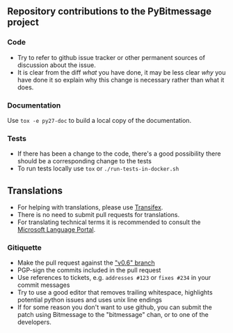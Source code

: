 ## Repository contributions to the PyBitmessage project

### Code

- Try to refer to github issue tracker or other permanent sources of discussion about the issue.
- It is clear from the diff *what* you have done, it may be less clear *why* you have done it so explain why this change is necessary rather than what it does.

### Documentation

Use `tox -e py27-doc` to build a local copy of the documentation.

### Tests

- If there has been a change to the code, there's a good possibility there should be a corresponding change to the tests
- To run tests locally use `tox` or `./run-tests-in-docker.sh`

## Translations

- For helping with translations, please use [Transifex](https://www.transifex.com/bitmessage-project/pybitmessage/).
- There is no need to submit pull requests for translations.
- For translating technical terms it is recommended to consult the [Microsoft Language Portal](https://www.microsoft.com/Language/en-US/Default.aspx).

### Gitiquette

- Make the pull request against the ["v0.6" branch](https://github.com/Bitmessage/PyBitmessage/tree/v0.6)
- PGP-sign the commits included in the pull request
- Use references to tickets, e.g. `addresses #123` or `fixes #234` in your commit messages
- Try to use a good editor that removes trailing whitespace, highlights potential python issues and uses unix line endings
- If for some reason you don't want to use github, you can submit the patch using Bitmessage to the "bitmessage" chan, or to one of the developers.

